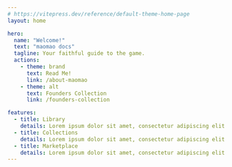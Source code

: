 ```yaml
---
# https://vitepress.dev/reference/default-theme-home-page
layout: home

hero:
  name: "Welcome!"
  text: "maomao docs"
  tagline: Your faithful guide to the game.
  actions:
    - theme: brand
      text: Read Me!
      link: /about-maomao
    - theme: alt
      text: Founders Collection
      link: /founders-collection

features:
  - title: Library
    details: Lorem ipsum dolor sit amet, consectetur adipiscing elit
  - title: Collections
    details: Lorem ipsum dolor sit amet, consectetur adipiscing elit
  - title: Marketplace
    details: Lorem ipsum dolor sit amet, consectetur adipiscing elit
---
```


